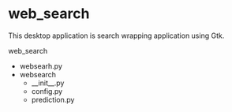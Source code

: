 web_search
==========

This desktop application is search wrapping application using Gtk.

web_search
- websearh.py
- websearch
    - \_\_init\_\_.py
    - config.py
    - prediction.py
